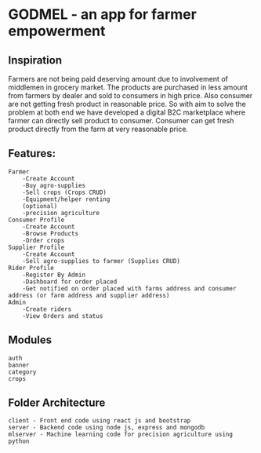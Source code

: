 # GODMEL - an app for farmer empowerment

## Inspiration
Farmers are not being paid deserving amount due to involvement of middlemen in grocery market. The products are purchased in less amount from farmers by dealer and sold to consumers in high price. Also consumer are not getting fresh product in reasonable price. So with aim to solve the problem at both end we have developed a digital B2C marketplace where farmer can directly sell product to consumer. Consumer can get fresh product directly from the farm at very reasonable price.

## Features:
    Farmer
        -Create Account
        -Buy agro-supplies
        -Sell crops (Crops CRUD)
        -Equipment/helper renting
        (optional)
        -precision agriculture
    Consumer Profile
        -Create Account
        -Browse Products 
        -Order crops
    Supplier Profile
        -Create Account
        -Sell agro-supplies to farmer (Supplies CRUD)
    Rider Profile
        -Register By Admin
        -Dashboard for order placed
        -Get notified on order placed with farms address and consumer address (or farm address and supplier address)
    Admin
        -Create riders
        -View Orders and status

## Modules
    auth
    banner
    category
    crops


## Folder Architecture
    client - Front end code using react js and bootstrap
    server - Backend code using node js, express and mongodb
    mlserver - Machine learning code for precision agriculture using python
        